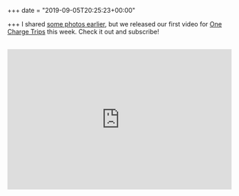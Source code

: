 +++
date = "2019-09-05T20:25:23+00:00"

+++
I shared [some photos earlier](/photos/one-charge-trip-wilson/), but we released our first video for [One Charge Trips](https://onechargetrips.com) this week. Check it out and subscribe!
<br /><br />
<iframe width="100%" height="315px" src="https://www.youtube.com/embed/uOUsXh-loWs" frameborder="0" allow="accelerometer; autoplay; encrypted-media; gyroscope; picture-in-picture" allowfullscreen></iframe>